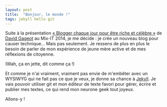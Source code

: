 ```yaml
---
layout: post
title:  "Bonjour, le monde !"
tags: jekyll hello git
---
```


Suite à la présentation [« Blogger chaque jour pour être riche et célèbre »][pres-david] de [David Gageot][dgageot]  au Mix-IT 2014, je me décide : je crée un nouveau blog pour causer technique… Mais pas seulement. Je ressens de plus en plus le besoin de parler de mon expérience de jeune mère active et de mes réflexions de citoyenne.

(Wah, ça en jette, dit comme ça !)

Et comme je n'ai vraiment, vraiment pas envie de m'embêter avec un WYSIWYG qui ne fait pas ce que je veux, je donne sa chance à [Jekyll][jekyll]. Je vais pouvoir utiliser git et mon éditeur de texte favori pour gérer, écrire et publier mes textes, ce qui rend mon neurone geek tout joyeux.

Allons-y !

[pres-david]: http://www.mix-it.fr/lightning/543/blogger-chaque-jour-pour-etre-riche-et-celebre
[dgageot]: https://twitter.com/dgageot
[jekyll]:    http://jekyllrb.com
